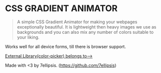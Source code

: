 CSS GRADIENT ANIMATOR
=====================

> A simple CSS Gradient Animator for making your webpages exceptionally beautiful.
> It is lightweight then heavy images we use as backgrounds and you can also mix any number of colors suitable to your liking.

Works well for all device forms, till there is browser support.

[External Library(color-picker) belongs to-->](https://tovic.github.io/color-picker) 


Made with <3 by 7ellipsis.
(https://github.com/7ellipsis)